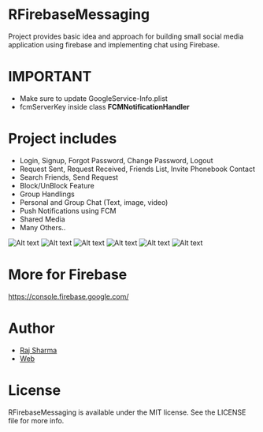 # RFirebaseMessaging
Project provides basic idea and approach for building small social media application using firebase and implementing chat using Firebase.

# IMPORTANT
* Make sure to update GoogleService-Info.plist
* fcmServerKey inside class **FCMNotificationHandler**

# Project includes
* Login, Signup, Forgot Password, Change Password, Logout
* Request Sent, Request Received, Friends List, Invite Phonebook Contact
* Search Friends, Send Request
* Block/UnBlock Feature
* Group Handlings
* Personal and Group Chat (Text, image, video)
* Push Notifications using FCM
* Shared Media
* Many Others..

![Alt text](https://github.com/rheyansh/RFirebaseMessaging/blob/master/MessagingApp/Screenshots/0.png)
![Alt text](https://github.com/rheyansh/RFirebaseMessaging/blob/master/MessagingApp/Screenshots/1.png)
![Alt text](https://github.com/rheyansh/RFirebaseMessaging/blob/master/MessagingApp/Screenshots/2.png)
![Alt text](https://github.com/rheyansh/RFirebaseMessaging/blob/master/MessagingApp/Screenshots/3.png)
![Alt text](https://github.com/rheyansh/RFirebaseMessaging/blob/master/MessagingApp/Screenshots/4.png)
![Alt text](https://github.com/rheyansh/RFirebaseMessaging/blob/master/MessagingApp/Screenshots/5.png)

# More for Firebase
https://console.firebase.google.com/

# Author   

* [Raj Sharma](https://github.com/rheyansh)
* [Web](http://rajsharma.online/)


# License
RFirebaseMessaging is available under the MIT license. See the LICENSE file for more info.
